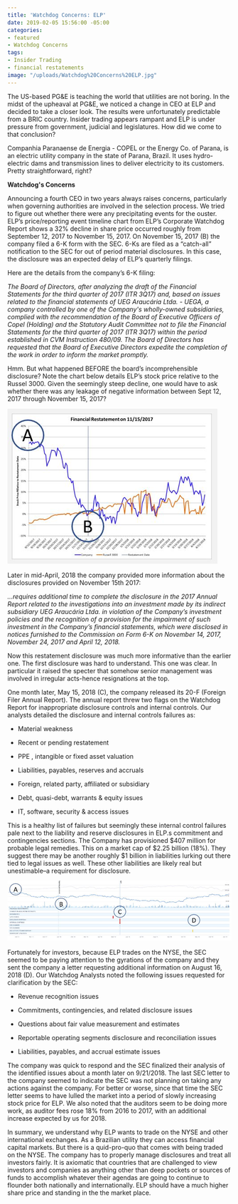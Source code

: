 ```yaml
---
title: 'Watchdog Concerns: ELP'
date: 2019-02-05 15:56:00 -05:00
categories:
- featured
- Watchdog Concerns
tags:
- Insider Trading
- financial restatements
image: "/uploads/Watchdog%20Concerns%20ELP.jpg"
---
```


The US-based PG&E is teaching the world that utilities are not boring.  In the midst of the upheaval at PG&E, we noticed a change in CEO at ELP and decided to take a closer look.  The results were unfortunately predictable from a BRIC country.  Insider trading appears rampant and ELP is under pressure from government, judicial and legislatures.  How did we come to that conclusion?

Companhia Paranaense de Energia - COPEL or the Energy Co. of Parana, is an electric utility company in the state of Parana, Brazil.  It uses hydro-electric dams and transmission lines to deliver electricity to its customers.  Pretty straightforward, right?

**Watchdog's Concerns**

Announcing a fourth CEO in two years always raises concerns, particularly when governing authorities are involved in the selection process.  We tried to figure out whether there were any precipitating events for the ouster.   ELP’s price/reporting event timeline chart from ELP’s Corporate Watchdog Report shows a 32% decline in share price occurred roughly from September 12, 2017 to November 15, 2017. On November 15, 2017 (B) the company filed a 6-K form with the SEC.  6-Ks are filed as a “catch-all” notification to the SEC for out of period material disclosures.  In this case, the disclosure was an expected delay of ELP’s quarterly filings.

Here are the details from the company’s 6-K filing:

*The Board of Directors, after analyzing the draft of the Financial Statements for the third quarter of 2017 (ITR 3Q17) and, based on issues related to the financial statements of UEG Araucária Ltda. - UEGA, a company controlled by one of the Company's wholly-owned subsidiaries, complied with the recommendation of the Board of Executive Officers of Copel (Holding) and the Statutory Audit Committee not to file the Financial Statements for the third quarter of 2017 (ITR 3Q17) within the period established in CVM Instruction 480/09. The Board of Directors has requested that the Board of Executive Directors expedite the completion of the work in order to inform the market promptly.*

Hmm. But what happened BEFORE the board’s incomprehensible disclosure?  Note the chart below details ELP’s stock price relative to the Russel 3000.  Given the seemingly steep decline, one would have to ask whether there was any leakage of negative information between  Sept 12, 2017 through November 15, 2017?

![ELP1.JPG](/uploads/ELP1.JPG)

Later in mid-April, 2018 the company provided more information about the disclosures provided on November 15th 2017:

*...requires additional time to complete the disclosure in the 2017 Annual Report related to the investigations into an investment made by its indirect subsidiary UEG Araucária Ltda. in violation of the Company’s investment policies and the recognition of a provision for the impairment of such investment in the Company’s financial statements, which were disclosed in notices furnished to the Commission on Form 6-K on November 14, 2017, November 24, 2017 and April 12, 2018.*

Now this restatement disclosure was much more informative than the earlier one.  The first disclosure was hard to understand.  This one was clear. In particular it raised the specter that somehow senior management was involved in irregular acts-hence resignations at the top.

One month later, May 15, 2018 (C), the company released its 20-F (Foreign Filer Annual Report).  The annual report threw two flags on the Watchdog Report for inappropriate disclosure controls and internal controls.  Our analysts detailed the disclosure and internal controls failures as:

* Material weakness

* Recent or pending restatement

* PPE , intangible or fixed asset valuation

* Liabilities, payables, reserves and accruals

* Foreign, related party, affiliated or subsidiary

* Debt, quasi-debt, warrants & equity issues

* IT, software, security & access issues

This is a healthy list of failures but seemingly these internal control failures pale next to the liability and reserve disclosures in ELP.s commitment and contingencies sections.  The Company has provisioned $407 million for probable legal remedies.  This on a market cap of $2.25 billion (18%).  They suggest there may be another roughly $1 billion in liabilities lurking out there tied to legal issues as well.  These other liabilities are likely real but unestimable–a requirement for disclosure.

![ELP2.JPG](/uploads/ELP2.JPG)

Fortunately for investors, because ELP trades on the NYSE, the SEC seemed to be paying attention to the gyrations of the company and they sent the company a letter requesting additional information on August 16, 2018 (D).  Our Watchdog Analysts noted the following issues requested for clarification by the SEC:

* Revenue recognition issues

* Commitments, contingencies, and related disclosure issues

* Questions about fair value measurement and estimates

* Reportable operating segments disclosure and reconciliation issues

* Liabilities, payables, and accrual estimate issues

The company was quick to respond and the SEC finalized their analysis of the identified issues about a month later on 9/21/2018.  The last SEC letter to the company seemed to indicate the SEC was not planning on taking any actions against the company.  For better or worse, since that time the SEC letter seems to have lulled the market into a period of slowly increasing  stock price for ELP.  We also noted that the auditors seem to be doing more work, as auditor fees rose 18% from 2016 to 2017, with an additional increase expected by us for 2018.

In summary, we understand why ELP wants to trade on the NYSE and other international exchanges.  As a Brazilian utility they can access financial capital markets.  But there is a quid-pro-quo that comes with being traded on the NYSE.  The company has to properly manage disclosures and treat all investors fairly.  It is axiomatic that countries that are challenged to view investors and companies as anything other than deep pockets or sources of funds to accomplish whatever their agendas are going to continue to flounder both nationally and internationally.  ELP should have a much higher share price and standing in the the market place.